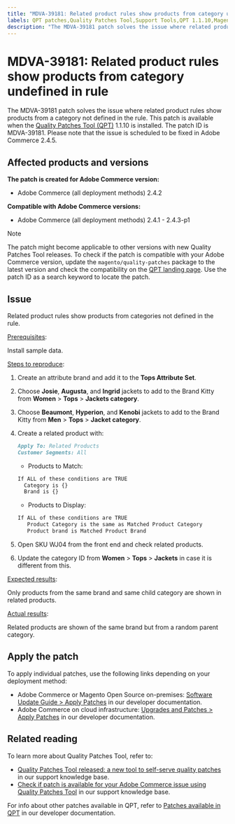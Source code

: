 ```yaml
---
title: "MDVA-39181: Related product rules show products from category undefined in rule"
labels: QPT patches,Quality Patches Tool,Support Tools,QPT 1.1.10,Magento,category,Adobe Commerce,cloud infrastructure,on-premises,2.4.1,2.4.1-p1,2.4.2,2.4.2-p1,2.4.2-p2,2.4.3,2.4.3-p1
description: "The MDVA-39181 patch solves the issue where related product rules show products from a category not defined in the rule. This patch is available when the [Quality Patches Tool (QPT)](https://support.magento.com/hc/en-us/articles/360047139492) 1.1.10 is installed. The patch ID is MDVA-39181. Please note that the issue is scheduled to be fixed in Adobe Commerce 2.4.5."
---
```


# MDVA-39181: Related product rules show products from category undefined in rule

The MDVA-39181 patch solves the issue where related product rules show products from a category not defined in the rule. This patch is available when the [Quality Patches Tool (QPT)](https://support.magento.com/hc/en-us/articles/360047139492) 1.1.10 is installed. The patch ID is MDVA-39181. Please note that the issue is scheduled to be fixed in Adobe Commerce 2.4.5.

## Affected products and versions

**The patch is created for Adobe Commerce version:**

* Adobe Commerce (all deployment methods) 2.4.2

**Compatible with Adobe Commerce versions:**

* Adobe Commerce (all deployment methods) 2.4.1 - 2.4.3-p1

>[!NOTE]
>
>The patch might become applicable to other versions with new Quality Patches Tool releases. To check if the patch is compatible with your Adobe Commerce version, update the `magento/quality-patches` package to the latest version and check the compatibility on the [QPT landing page](https://devdocs.magento.com/quality-patches/tool.html#patch-grid). Use the patch ID as a search keyword to locate the patch.

## Issue

Related product rules show products from categories not defined in the rule.

<u>Prerequisites</u>:

Install sample data.

<u>Steps to reproduce</u>:

1. Create an attribute brand and add it to the **Tops Attribute Set**.
1. Choose **Josie**, **Augusta**, and **Ingrid** jackets to add to the Brand Kitty from **Women** > **Tops** > **Jackets category**.
1. Choose **Beaumont**, **Hyperion**, and **Kenobi** jackets to add to the Brand Kitty from **Men** > **Tops** > **Jacket category**.
1. Create a related product with:

    ```markdown
    Apply To: Related Products
    Customer Segments: All
    ```

    * Products to Match:

    ```markdown
    If ALL of these conditions are TRUE
      Category is {}
      Brand is {}
    ```

    * Products to Display:

    ```markdown
    If ALL of these conditions are TRUE
       Product Category is the same as Matched Product Category
       Product brand is Matched Product Brand
    ```

1. Open SKU WJ04 from the front end and check related products.
1. Update the category ID from **Women** > **Tops** > **Jackets** in case it is different from this.

<u>Expected results</u>:

Only products from the same brand and same child category are shown in related products.

<u>Actual results</u>:

Related products are shown of the same brand but from a random parent category.

## Apply the patch

To apply individual patches, use the following links depending on your deployment method:

* Adobe Commerce or Magento Open Source on-premises: [Software Update Guide > Apply Patches](https://devdocs.magento.com/guides/v2.4/comp-mgr/patching/mqp.html) in our developer documentation.
* Adobe Commerce on cloud infrastructure: [Upgrades and Patches > Apply Patches](https://devdocs.magento.com/cloud/project/project-patch.html) in our developer documentation.

## Related reading

To learn more about Quality Patches Tool, refer to:

* [Quality Patches Tool released: a new tool to self-serve quality patches](https://support.magento.com/hc/en-us/articles/360047139492) in our support knowledge base.
* [Check if patch is available for your Adobe Commerce issue using Quality Patches Tool](https://support.magento.com/hc/en-us/articles/360047125252) in our support knowledge base.

For info about other patches available in QPT, refer to [Patches available in QPT](https://devdocs.magento.com/quality-patches/tool.html#patch-grid) in our developer documentation. 

